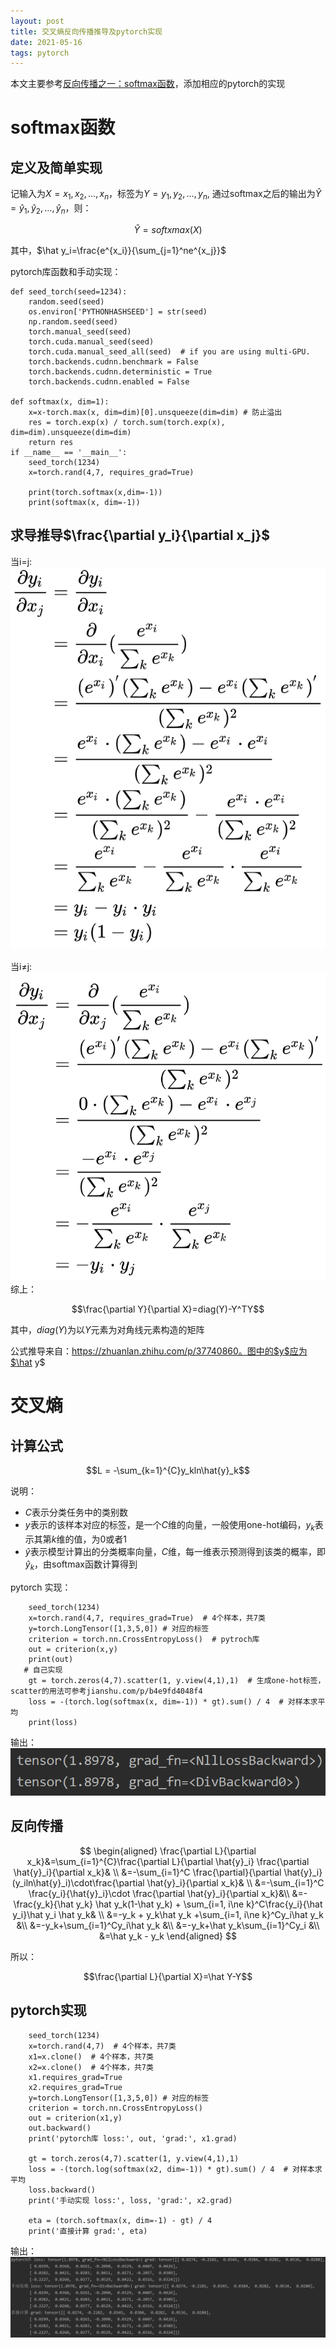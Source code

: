 ```yaml
---
layout: post
title: 交叉熵反向传播推导及pytorch实现
date: 2021-05-16
tags: pytorch    
---
```


本文主要参考[反向传播之一：softmax函数](https://zhuanlan.zhihu.com/p/37740860)，添加相应的pytorch的实现
# softmax函数
## 定义及简单实现
记输入为$X={x_1,x_2,\dots,x_n}$，标签为$Y=y_1, y_2, \dots, y_n$, 通过softmax之后的输出为$\hat Y={\hat y_1, \hat y_2,\dots, \hat y_n}$，则：

$$\hat Y=softxmax(X)$$

其中，$\hat y_i=\frac{e^{x_i}}{\sum_{j=1}^ne^{x_j}}$

pytorch库函数和手动实现：
```
def seed_torch(seed=1234):
    random.seed(seed)
    os.environ['PYTHONHASHSEED'] = str(seed)
    np.random.seed(seed)
    torch.manual_seed(seed)
    torch.cuda.manual_seed(seed)
    torch.cuda.manual_seed_all(seed)  # if you are using multi-GPU.
    torch.backends.cudnn.benchmark = False
    torch.backends.cudnn.deterministic = True
    torch.backends.cudnn.enabled = False

def softmax(x, dim=1):
    x=x-torch.max(x, dim=dim)[0].unsqueeze(dim=dim) # 防止溢出
    res = torch.exp(x) / torch.sum(torch.exp(x), dim=dim).unsqueeze(dim=dim)
    return res
if __name__ == '__main__':
    seed_torch(1234)
    x=torch.rand(4,7, requires_grad=True)

    print(torch.softmax(x,dim=-1))
    print(softmax(x, dim=-1))
```
## 求导推导$\frac{\partial y_i}{\partial x_j}$
当i=j:
![](../images/posts/2021-05-17-14-42-02.png)

当i≠j:
![](../images/posts/2021-05-17-14-42-49.png)
综上：

$$\frac{\partial Y}{\partial X}=diag(Y)-Y^TY$$

其中，$diag(Y)$为以$Y$元素为对角线元素构造的矩阵

公式推导来自：https://zhuanlan.zhihu.com/p/37740860。图中的$y$应为$\hat y$

# 交叉熵
## 计算公式

$$L = -\sum_{k=1}^{C}y_kln\hat{y}_k$$

说明：
- $C$表示分类任务中的类别数
- $y$表示的该样本对应的标签，是一个$C$维的向量，一般使用one-hot编码，$y_k$表示其第$k$维的值，为0或者1
- $\hat{y}$表示模型计算出的分类概率向量，$C$维，每一维表示预测得到该类的概率，即$\hat{y}_k$，由softmax函数计算得到

pytorch 实现：
```
    seed_torch(1234)
    x=torch.rand(4,7, requires_grad=True)  # 4个样本，共7类
    y=torch.LongTensor([1,3,5,0]) # 对应的标签
    criterion = torch.nn.CrossEntropyLoss()  # pytroch库
    out = criterion(x,y)
    print(out)
   # 自己实现
    gt = torch.zeros(4,7).scatter(1, y.view(4,1),1)  # 生成one-hot标签，scatter的用法可参考jianshu.com/p/b4e9fd4048f4
    loss = -(torch.log(softmax(x, dim=-1)) * gt).sum() / 4  # 对样本求平均
    print(loss)
```
输出：
![](../images/posts/2021-05-17-14-43-28.png)

## 反向传播
$$
\begin{aligned}
\frac{\partial L}{\partial x_k}&=\sum_{i=1}^{C}\frac{\partial L}{\partial \hat{y}_i} \frac{\partial \hat{y}_i}{\partial x_k}& \\
&=-\sum_{i=1}^C \frac{\partial}{\partial \hat{y}_i} (y_iln\hat{y}_i)\cdot\frac{\partial \hat{y}_i}{\partial x_k}& \\
&=-\sum_{i=1}^C \frac{y_i}{\hat{y}_i}\cdot \frac{\partial \hat{y}_i}{\partial x_k}&\\
&=-\frac{y_k}{\hat y_k} \hat y_k(1-\hat y_k) + \sum_{i=1, i\ne k}^C\frac{y_i}{\hat y_i}\hat y_i \hat y_k& \\
&=-y_k + y_k\hat y_k +\sum_{i=1, i\ne k}^Cy_i\hat y_k &\\
&=-y_k+\sum_{i=1}^Cy_i\hat y_k  &\\
&=-y_k+\hat y_k\sum_{i=1}^Cy_i &\\
&=\hat y_k - y_k
\end{aligned}
$$

所以：

$$\frac{\partial L}{\partial X}=\hat Y-Y$$

## pytorch实现
```
    seed_torch(1234)
    x=torch.rand(4,7)  # 4个样本，共7类
    x1=x.clone()  # 4个样本，共7类
    x2=x.clone()  # 4个样本，共7类
    x1.requires_grad=True
    x2.requires_grad=True
    y=torch.LongTensor([1,3,5,0]) # 对应的标签
    criterion = torch.nn.CrossEntropyLoss()
    out = criterion(x1,y)
    out.backward()
    print('pytorch库 loss:', out, 'grad:', x1.grad)

    gt = torch.zeros(4,7).scatter(1, y.view(4,1),1)
    loss = -(torch.log(softmax(x2, dim=-1)) * gt).sum() / 4  # 对样本求平均
    loss.backward()
    print('手动实现 loss:', loss, 'grad:', x2.grad)

    eta = (torch.softmax(x, dim=-1) - gt) / 4
    print('直接计算 grad:', eta)
```
输出：
![](../images/posts/2021-05-17-14-43-48.png)
